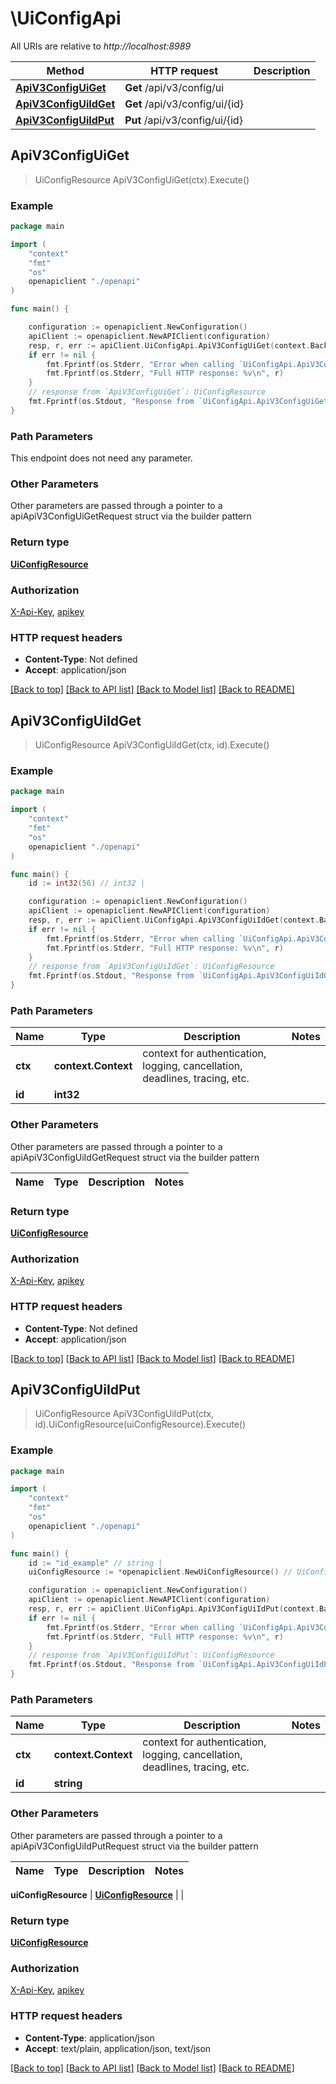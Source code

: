 # \UiConfigApi

All URIs are relative to *http://localhost:8989*

Method | HTTP request | Description
------------- | ------------- | -------------
[**ApiV3ConfigUiGet**](UiConfigApi.md#ApiV3ConfigUiGet) | **Get** /api/v3/config/ui | 
[**ApiV3ConfigUiIdGet**](UiConfigApi.md#ApiV3ConfigUiIdGet) | **Get** /api/v3/config/ui/{id} | 
[**ApiV3ConfigUiIdPut**](UiConfigApi.md#ApiV3ConfigUiIdPut) | **Put** /api/v3/config/ui/{id} | 



## ApiV3ConfigUiGet

> UiConfigResource ApiV3ConfigUiGet(ctx).Execute()



### Example

```go
package main

import (
    "context"
    "fmt"
    "os"
    openapiclient "./openapi"
)

func main() {

    configuration := openapiclient.NewConfiguration()
    apiClient := openapiclient.NewAPIClient(configuration)
    resp, r, err := apiClient.UiConfigApi.ApiV3ConfigUiGet(context.Background()).Execute()
    if err != nil {
        fmt.Fprintf(os.Stderr, "Error when calling `UiConfigApi.ApiV3ConfigUiGet``: %v\n", err)
        fmt.Fprintf(os.Stderr, "Full HTTP response: %v\n", r)
    }
    // response from `ApiV3ConfigUiGet`: UiConfigResource
    fmt.Fprintf(os.Stdout, "Response from `UiConfigApi.ApiV3ConfigUiGet`: %v\n", resp)
}
```

### Path Parameters

This endpoint does not need any parameter.

### Other Parameters

Other parameters are passed through a pointer to a apiApiV3ConfigUiGetRequest struct via the builder pattern


### Return type

[**UiConfigResource**](UiConfigResource.md)

### Authorization

[X-Api-Key](../README.md#X-Api-Key), [apikey](../README.md#apikey)

### HTTP request headers

- **Content-Type**: Not defined
- **Accept**: application/json

[[Back to top]](#) [[Back to API list]](../README.md#documentation-for-api-endpoints)
[[Back to Model list]](../README.md#documentation-for-models)
[[Back to README]](../README.md)


## ApiV3ConfigUiIdGet

> UiConfigResource ApiV3ConfigUiIdGet(ctx, id).Execute()



### Example

```go
package main

import (
    "context"
    "fmt"
    "os"
    openapiclient "./openapi"
)

func main() {
    id := int32(56) // int32 | 

    configuration := openapiclient.NewConfiguration()
    apiClient := openapiclient.NewAPIClient(configuration)
    resp, r, err := apiClient.UiConfigApi.ApiV3ConfigUiIdGet(context.Background(), id).Execute()
    if err != nil {
        fmt.Fprintf(os.Stderr, "Error when calling `UiConfigApi.ApiV3ConfigUiIdGet``: %v\n", err)
        fmt.Fprintf(os.Stderr, "Full HTTP response: %v\n", r)
    }
    // response from `ApiV3ConfigUiIdGet`: UiConfigResource
    fmt.Fprintf(os.Stdout, "Response from `UiConfigApi.ApiV3ConfigUiIdGet`: %v\n", resp)
}
```

### Path Parameters


Name | Type | Description  | Notes
------------- | ------------- | ------------- | -------------
**ctx** | **context.Context** | context for authentication, logging, cancellation, deadlines, tracing, etc.
**id** | **int32** |  | 

### Other Parameters

Other parameters are passed through a pointer to a apiApiV3ConfigUiIdGetRequest struct via the builder pattern


Name | Type | Description  | Notes
------------- | ------------- | ------------- | -------------


### Return type

[**UiConfigResource**](UiConfigResource.md)

### Authorization

[X-Api-Key](../README.md#X-Api-Key), [apikey](../README.md#apikey)

### HTTP request headers

- **Content-Type**: Not defined
- **Accept**: application/json

[[Back to top]](#) [[Back to API list]](../README.md#documentation-for-api-endpoints)
[[Back to Model list]](../README.md#documentation-for-models)
[[Back to README]](../README.md)


## ApiV3ConfigUiIdPut

> UiConfigResource ApiV3ConfigUiIdPut(ctx, id).UiConfigResource(uiConfigResource).Execute()



### Example

```go
package main

import (
    "context"
    "fmt"
    "os"
    openapiclient "./openapi"
)

func main() {
    id := "id_example" // string | 
    uiConfigResource := *openapiclient.NewUiConfigResource() // UiConfigResource |  (optional)

    configuration := openapiclient.NewConfiguration()
    apiClient := openapiclient.NewAPIClient(configuration)
    resp, r, err := apiClient.UiConfigApi.ApiV3ConfigUiIdPut(context.Background(), id).UiConfigResource(uiConfigResource).Execute()
    if err != nil {
        fmt.Fprintf(os.Stderr, "Error when calling `UiConfigApi.ApiV3ConfigUiIdPut``: %v\n", err)
        fmt.Fprintf(os.Stderr, "Full HTTP response: %v\n", r)
    }
    // response from `ApiV3ConfigUiIdPut`: UiConfigResource
    fmt.Fprintf(os.Stdout, "Response from `UiConfigApi.ApiV3ConfigUiIdPut`: %v\n", resp)
}
```

### Path Parameters


Name | Type | Description  | Notes
------------- | ------------- | ------------- | -------------
**ctx** | **context.Context** | context for authentication, logging, cancellation, deadlines, tracing, etc.
**id** | **string** |  | 

### Other Parameters

Other parameters are passed through a pointer to a apiApiV3ConfigUiIdPutRequest struct via the builder pattern


Name | Type | Description  | Notes
------------- | ------------- | ------------- | -------------

 **uiConfigResource** | [**UiConfigResource**](UiConfigResource.md) |  | 

### Return type

[**UiConfigResource**](UiConfigResource.md)

### Authorization

[X-Api-Key](../README.md#X-Api-Key), [apikey](../README.md#apikey)

### HTTP request headers

- **Content-Type**: application/json
- **Accept**: text/plain, application/json, text/json

[[Back to top]](#) [[Back to API list]](../README.md#documentation-for-api-endpoints)
[[Back to Model list]](../README.md#documentation-for-models)
[[Back to README]](../README.md)

